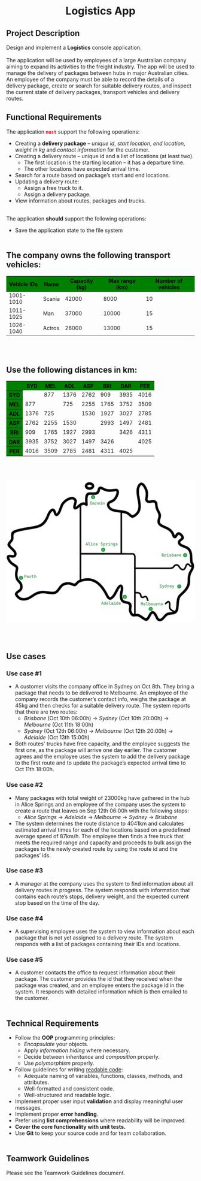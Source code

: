 <h1 align="center">Logistics App</h1>
<h2>Project Description</h2>
Design and implement a <b>Logistics</b> console application.
<br><br>
The application will be used by employees of a large Australian company aiming to expand its activities to the freight industry. The app will be used to manage the delivery of packages between hubs in major Australian cities. An employee of the company must be able to record the details of a delivery package, create or search for suitable delivery routes, and inspect the current state of delivery packages, transport vehicles and delivery routes.

## Functional Requirements
The application **<code style="color : red">must</code>**  support the following operations:
 - Creating a **delivery package** – *unique id*, *start location*, *end location*, *weight in kg* and *contact information* for the customer.
 - Creating a delivery route – unique id and a list of locations (at least two).
    - The first location is the starting location – it has a departure time.
    - The other locations have expected arrival time.
 - Search for a route based on package’s start and end locations.
 - Updating a delivery route:
     - Аssign a free truck to it.
     - Аssign a delivery package.
 - View information about routes, packages and trucks.

\
The application **should** support the following operations:
 - Save the application state to the file system
<br><br>
## The company owns the following transport vehicles:
<table>
  <tr>
    <th style="background-color:green; color:black;"><b>Vehicle IDs</b></th>
    <th style="background-color:green; color:black;"><b>Name</b></th>
    <th style="background-color:green; color:black;"><b>Capacity (kg)</b></th>
    <th style="background-color:green; color:black;"><b>Max range (km)</b></th>
    <th style="background-color:green; color:black;"><b>Number of vehicles</b></th>
  </tr>
  <tr>
    <td>1001-1010</td>
    <td>Scania</td>
    <td>42000</td>
    <td>8000</td>
    <td>10</td>
  </tr>
  <tr>
    <td>1011-1025</td>
    <td>Man</td>
    <td>37000</td>
    <td>10000</td>
    <td>15</td>
  </tr>
  <tr>
    <td>1026-1040</td>
    <td>Actros</td>
    <td>26000</td>
    <td>13000</td>
    <td>15</td>
  </tr>
</table>


<br><br>
## Use the following distances in km:

<table>
  <tr>
    <th style="background-color:green; color:black;"><b></b></th>
    <th style="background-color:green; color:black;"><b>SYD</b></th>
    <th style="background-color:green; color:black;"><b>MEL</b></th>
    <th style="background-color:green; color:black;"><b>ADL</b></th>
    <th style="background-color:green; color:black;"><b>ASP</b></th>
    <th style="background-color:green; color:black;"><b>BRI</b></th>
    <th style="background-color:green; color:black;"><b>DAR</b></th>
    <th style="background-color:green; color:black;"><b>PER</b></th>
  </tr>
  <tr>
    <th style="background-color:green; color:black;"><b>SYD</b></th>
    <td></td><td>877</td><td>1376</td><td>2762</td><td>909</td><td>3935</td><td>4016</td>
  </tr>
  <tr>
    <th style="background-color:green; color:black;"><b>MEL</b></th>
    <td>877</td><td></td><td>725</td><td>2255</td><td>1765</td><td>3752</td><td>3509</td>
  </tr>
  <tr>
    <th style="background-color:green; color:black;"><b>ADL</b></th>
    <td>1376</td><td>725</td><td></td><td>1530</td><td>1927</td><td>3027</td><td>2785</td>
  </tr>
  <tr>
    <th style="background-color:green; color:black;"><b>ASP</b></th>
    <td>2762</td><td>2255</td><td>1530</td><td></td><td>2993</td><td>1497</td><td>2481</td>
  </tr>
  <tr>
    <th style="background-color:green; color:black;"><b>BRI</b></th>
    <td>909</td><td>1765</td><td>1927</td><td>2993</td><td></td><td>3426</td><td>4311</td>
  </tr>
  <tr>
    <th style="background-color:green; color:black;"><b>DAR</b></th>
    <td>3935</td><td>3752</td><td>3027</td><td>1497</td><td>3426</td><td></td><td>4025</td>
  </tr>
  <tr>
    <th style="background-color:green; color:black;"><b>PER</b></th>
    <td>4016</td><td>3509</td><td>2785</td><td>2481</td><td>4311</td><td>4025</td><td></td>
  </tr>
</table>
<br><br>
<p align="center">
  <img src="images/Map.png" width="613" alt="Map">
</p>
<br><br>

## Use cases
### Use case #1
 - A customer visits the company office in Sydney on Oct 8th. They bring a package that needs to be delivered to Melbourne. An employee of the company records the customer’s contact info, weighs the package at 45kg and then checks for a suitable delivery route. The system reports that there are two routes:
    - *Brisbane* (Oct 10th 06:00h) → *Sydney* (Oct 10th 20:00h) → *Melbourne* (Oct 11th 18:00h)
    - *Sydney* (Oct 12th 06:00h) → *Melbourne* (Oct 12th 20:00h) → *Adelaide* (Oct 13th 15:00h)
- Both routes' trucks have free capacity, and the employee suggests the first one, as the package will arrive one day earlier. The customer agrees and the employee uses the system to add the delivery package to the first route and to update the package’s expected arrival time to Oct 11th 18:00h.

### Use case #2
- Many packages with total weight of 23000kg have gathered in the hub in Alice Springs and an employee of the company uses the system to create a route that leaves on Sep 12th 06:00h with the following stops:
    - *Alice Springs* → *Adelaide* → *Melbourne* → *Sydney* → *Brisbane*
 - The system determines the route distance to 4041km and calculates estimated arrival times for each of the locations based on a predefined average speed of 87km/h. The employee then finds a free truck that meets the required range and capacity and proceeds to bulk assign the packages to the newly created route by using the route id and the packages’ ids.

### Use case #3
- A manager at the company uses the system to find information about all delivery routes in progress. The system responds with information that contains each route’s stops, delivery weight, and the expected current stop based on the time of the day.

### Use case #4
- A supervising employee uses the system to view information about each package that is not yet assigned to a delivery route. The system responds with a list of packages containing their IDs and locations.

### Use case #5
- A customer contacts the office to request information about their package. The customer provides the id that they received when the package was created, and an employee enters the package id in the system. It responds with detailed information which is then emailed to the customer.
<br></br>
## Technical Requirements
 - Follow the **OOP** programming principles:
    - *Encapsulate* your objects.
    - Apply *information hiding* where necessary.
    - Decide between *inheritance* and *composition* properly.
    - Use *polymorphism* properly.
- Follow guidelines for writing <a href=https://blog.pragmaticengineer.com/readable-code/> readable code</a>:
    - Adequate naming of variables, functions, classes, methods, and attributes.
    - Well-formatted and consistent code.
    - Well-structured and readable logic.
- Implement proper user input **validation** and display meaningful user messages.
- Implement proper **error handling**.
- Prefer using **list comprehensions** where readability will be improved.
- **Cover the core functionality with unit tests.**
- Use **Git** to keep your source code and for team collaboration.
<br></br>
## Teamwork Guidelines
Please see the Teamwork Guidelines document.